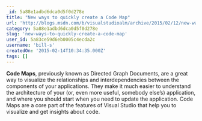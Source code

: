 ```yaml
---
_id: 5a88e1adbd6dca0d5f0d278e
title: "New ways to quickly create a Code Map"
url: 'http://blogs.msdn.com/b/visualstudioalm/archive/2015/02/12/new-ways-to-quickly-create-a-code-map.aspx'
category: 5a88e1adbd6dca0d5f0d278e
slug: 'new-ways-to-quickly-create-a-code-map'
user_id: 5a83ce59d6eb0005c4ecda2c
username: 'bill-s'
createdOn: '2015-02-14T10:34:35.000Z'
tags: []
---
```


<strong>Code Maps</strong>, previously known as Directed Graph Documents, are a great way to visualize the relationships and interdependencies between the components of your applications. They make it much easier to understand the architecture of your (or, even more useful, somebody else’s) application, and where you should start when you need to update the application. Code Maps are a core part of the features of Visual Studio that help you to visualize and get insights about code.
